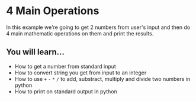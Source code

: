 # 4 Main Operations
In this example we're going to get 2 numbers from user's input and then do 4 main mathematic operations on them and print the results.

## You will learn...
- How to get a number from standard input
- How to convert string you get from input to an integer
- How to use `+` `-` `*` `/` to add, substract, multiply and divide two numbers in python
- How to print on standard output in python